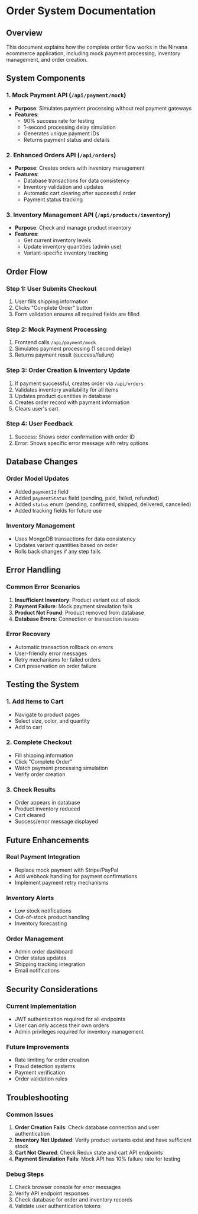 # Order System Documentation

## Overview
This document explains how the complete order flow works in the Nirvana ecommerce application, including mock payment processing, inventory management, and order creation.

## System Components

### 1. Mock Payment API (`/api/payment/mock`)
- **Purpose**: Simulates payment processing without real payment gateways
- **Features**:
  - 90% success rate for testing
  - 1-second processing delay simulation
  - Generates unique payment IDs
  - Returns payment status and details

### 2. Enhanced Orders API (`/api/orders`)
- **Purpose**: Creates orders with inventory management
- **Features**:
  - Database transactions for data consistency
  - Inventory validation and updates
  - Automatic cart clearing after successful order
  - Payment status tracking

### 3. Inventory Management API (`/api/products/inventory`)
- **Purpose**: Check and manage product inventory
- **Features**:
  - Get current inventory levels
  - Update inventory quantities (admin use)
  - Variant-specific inventory tracking

## Order Flow

### Step 1: User Submits Checkout
1. User fills shipping information
2. Clicks "Complete Order" button
3. Form validation ensures all required fields are filled

### Step 2: Mock Payment Processing
1. Frontend calls `/api/payment/mock`
2. Simulates payment processing (1 second delay)
3. Returns payment result (success/failure)

### Step 3: Order Creation & Inventory Update
1. If payment successful, creates order via `/api/orders`
2. Validates inventory availability for all items
3. Updates product quantities in database
4. Creates order record with payment information
5. Clears user's cart

### Step 4: User Feedback
1. Success: Shows order confirmation with order ID
2. Error: Shows specific error message with retry options

## Database Changes

### Order Model Updates
- Added `paymentId` field
- Added `paymentStatus` field (pending, paid, failed, refunded)
- Added `status` enum (pending, confirmed, shipped, delivered, cancelled)
- Added tracking fields for future use

### Inventory Management
- Uses MongoDB transactions for data consistency
- Updates variant quantities based on order
- Rolls back changes if any step fails

## Error Handling

### Common Error Scenarios
1. **Insufficient Inventory**: Product variant out of stock
2. **Payment Failure**: Mock payment simulation fails
3. **Product Not Found**: Product removed from database
4. **Database Errors**: Connection or transaction issues

### Error Recovery
- Automatic transaction rollback on errors
- User-friendly error messages
- Retry mechanisms for failed orders
- Cart preservation on order failure

## Testing the System

### 1. Add Items to Cart
- Navigate to product pages
- Select size, color, and quantity
- Add to cart

### 2. Complete Checkout
- Fill shipping information
- Click "Complete Order"
- Watch payment processing simulation
- Verify order creation

### 3. Check Results
- Order appears in database
- Product inventory reduced
- Cart cleared
- Success/error message displayed

## Future Enhancements

### Real Payment Integration
- Replace mock payment with Stripe/PayPal
- Add webhook handling for payment confirmations
- Implement payment retry mechanisms

### Inventory Alerts
- Low stock notifications
- Out-of-stock product handling
- Inventory forecasting

### Order Management
- Admin order dashboard
- Order status updates
- Shipping tracking integration
- Email notifications

## Security Considerations

### Current Implementation
- JWT authentication required for all endpoints
- User can only access their own orders
- Admin privileges required for inventory management

### Future Improvements
- Rate limiting for order creation
- Fraud detection systems
- Payment verification
- Order validation rules

## Troubleshooting

### Common Issues
1. **Order Creation Fails**: Check database connection and user authentication
2. **Inventory Not Updated**: Verify product variants exist and have sufficient stock
3. **Cart Not Cleared**: Check Redux state and cart API endpoints
4. **Payment Simulation Fails**: Mock API has 10% failure rate for testing

### Debug Steps
1. Check browser console for error messages
2. Verify API endpoint responses
3. Check database for order and inventory records
4. Validate user authentication tokens 